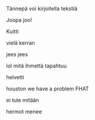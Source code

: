 Tännepä voi kirjoitella tekstiä

Joopa joo!

Kuitti

vielä kerran

jees jees

lol mitä ihmettä tapahtuu

helvetti

houston we have a problem FHAT

ei tule mitään

hermot menee